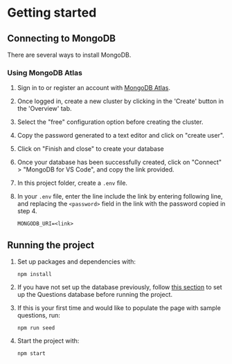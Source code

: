 # Getting started

## Connecting to MongoDB

There are several ways to install MongoDB.

### Using MongoDB Atlas

1. Sign in to or register an account with [MongoDB Atlas](https://www.mongodb.com/atlas/database).

2. Once logged in, create a new cluster by clicking in the 'Create' button in the 'Overview' tab.

3. Select the "free" configuration option before creating the cluster.

4. Copy the password generated to a text editor and click on "create user".

5. Click on "Finish and close" to create your database

6. Once your database has been successfully created, click on "Connect" > "MongoDB for VS Code", and copy the link provided.

7. In this project folder, create a `.env` file.

8. In your `.env` file, enter the line include the link by entering following line, and replacing the `<password>` field in the link with the password copied in step 4.

   ```
   MONGODB_URI=<link>
   ```

## Running the project

1. Set up packages and dependencies with:

   ```
   npm install
   ```

2. If you have not set up the database previously, follow [this section](#setting-up-mysql-database) to set up the Questions database before running the project.

3. If this is your first time and would like to populate the page with sample questions, run:

   ```
   npm run seed
   ```

4. Start the project with:

   ```
   npm start
   ```
